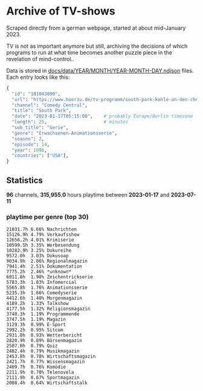 # Archive of TV-shows

Scraped directly from a german webpage, started at about mid-January 2023.

TV is not as important anymore but still, archiving the decisions of which programs to run at what time
becomes another puzzle piece in the revelation of mind-control.. 

Data is stored in [docs/data/YEAR/MONTH/YEAR-MONTH-DAY.ndjson](docs/data/) files. 
Each entry looks like this:

```python
{
  "id": "181043890", 
  "url": "https://www.hoerzu.de/tv-programm/south-park-kohle-an-den-chefkoch/bid_181043890/", 
  "channel": "Comedy Central", 
  "title": "South Park", 
  "date": "2023-01-17T05:15:00",    # probably Europe/Berlin timezone 
  "length": 25,                     # minutes 
  "sub_title": "Serie", 
  "genre": "Erwachsenen-Animationsserie", 
  "season": 2, 
  "episode": 14, 
  "year": 1998, 
  "countries": ["USA"],
}
```

## Statistics

**96** channels, **315,955.0** hours playtime between **2023-01-17** and **2023-07-11**


### playtime per genre (top 30)

    21031.7h 6.66% Nachrichten
    15126.9h 4.79% Verkaufsshow
    12656.2h 4.01% Krimiserie
    10599.5h 3.35% Werbesendung
    10282.9h 3.25% Dokureihe
    9572.0h  3.03% Dokusoap
    9034.9h  2.86% Regionalmagazin
    7941.4h  2.51% Dokumentation
    7775.2h  2.46% *unknown*
    6011.8h  1.90% Zeichentrickserie
    5783.3h  1.83% Infomercial
    5565.8h  1.76% Animationsserie
    5235.3h  1.66% Comedyserie
    4412.6h  1.40% Morgenmagazin
    4189.2h  1.33% Talkshow
    4177.5h  1.32% Religionsmagazin
    3748.3h  1.19% Programmende
    3747.5h  1.19% Magazin
    3129.3h  0.99% E-Sport
    2992.2h  0.95% Sitcom
    2931.0h  0.93% Wetterbericht
    2820.9h  0.89% Börsenmagazin
    2507.0h  0.79% Quiz
    2482.4h  0.79% Musikmagazin
    2453.8h  0.78% Wirtschaftsmagazin
    2421.7h  0.77% Wissensmagazin
    2409.7h  0.76% Komödie
    2211.9h  0.70% Telenovela
    2111.9h  0.67% Sportmagazin
    2008.4h  0.64% Wirtschaftstalk
